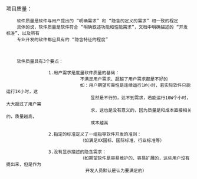 项目质量：


		软件质量是软件与用户提出的 “明确需求” 和 “隐含的定义的需求” 相一致的程定
		具体的说，软件质量是软件符合 “明确叙述功能和性能需求”，文档中明确描述的 “开发标准”、以及所有
		专业开发的软件都应具有的 “隐含特征的程度”



		软件质量具有3个要点：

					1.用户需求是度量软件质量的基础：
								不满足用户需求、超越了用户需求都是不好的
								如：用户期望可靠性是连续运行1W小时，若实际软件只能运行1K小时，这
									显然是不行的，达不到需求，若能运行10W个小时，大大超过了用户需
									求，这也是没有意义的，因为质量是和成本直接相关的，质量越高，
									成本越高

					2.指定的标准定义了一组指导软件开发的准则：
								（如满足XX国标、国际标准、行业标准等）

					3.没有显示描述的隐含需求：
								（如期望软件是容易维护的、容易扩展的，这些用户没有提出来，但是作为
								  开发人员默认是认为要满足的）